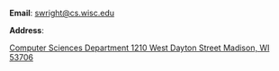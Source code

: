 **Email**: [swright@cs.wisc.edu](mailto:swright@cs.wisc.edu)

**Address**:

  [Computer Sciences Department
  1210 West Dayton Street
  Madison, WI 53706](https://www.google.com/search?q=1210+West+Dayton+Street+Madison%2C+WI+53706&oq=1210+West+Dayton+Street+Madison%2C+WI+53706&gs_lcrp=EgZjaHJvbWUyBggAEEUYOTIHCAEQIRigATIHCAIQIRigATIHCAMQIRigATIHCAQQIRigATIHCAUQIRigATIHCAYQIRirAtIBBzU0MWowajeoAgCwAgA&sourceid=chrome&ie=UTF-8)
